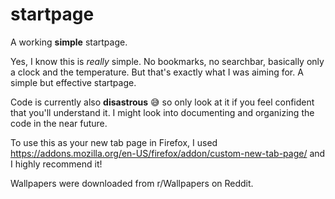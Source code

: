 # startpage
A working **simple** startpage.

Yes, I know this is *really* simple. No bookmarks, no searchbar, basically only a clock and the temperature. But that's exactly what I was aiming for. A simple but effective startpage.  

Code is currently also **disastrous** 😅 so only look at it if you feel confident that you'll understand it. I might look into documenting and organizing the code in the near future.

To use this as your new tab page in Firefox, I used https://addons.mozilla.org/en-US/firefox/addon/custom-new-tab-page/ and I highly recommend it!

Wallpapers were downloaded from r/Wallpapers on Reddit.
